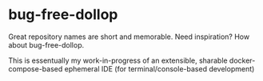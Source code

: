 # bug-free-dollop
Great repository names are short and memorable. Need inspiration? How about bug-free-dollop.

This is essentually my work-in-progress of an extensible, sharable docker-compose-based ephemeral IDE (for terminal/console-based development)


